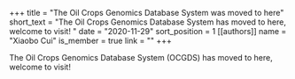+++
title = "The Oil Crops Genomics Database System was moved to here"
short_text = "The Oil Crops Genomics Database System has moved to here, welcome to visit! "
date = "2020-11-29"
sort_position = 1
[[authors]]
    name = "Xiaobo Cui"
    is_member = true
    link = ""
+++

The Oil Crops Genomics Database System (OCGDS) has moved to here, welcome to visit! 
